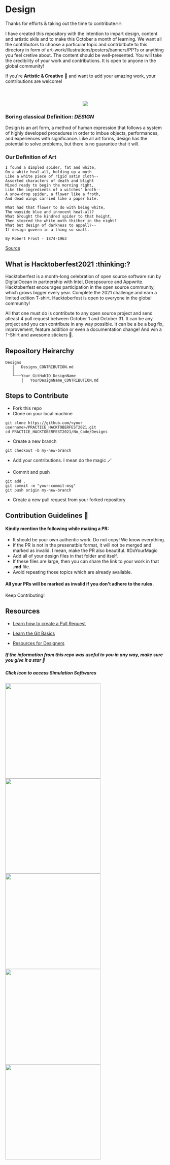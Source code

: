 <h1>Design</h1>

<p>Thanks for efforts & taking out the time to contribute🔥🔥</p>

<p>I have created this repository with the intention to impart design, content and artistic skils and to make this October a month of learning. We want all the contributors to choose a particular topic and contrbitbute to this directory in form of art-work/illustrations/posters/banners/PPTs or anything you feel cretive about. The content should be well-presented. You will take the credibility of your work and contributions. It is open to anyone in the global community! </p>

If you're **Artistic & Creative** 💮 and want to add your amazing work, your contributions are welcome! 

<br>
<h3 align="center">
<a href="https://hacktoberfest.digitalocean.com/"><img src="https://64.media.tumblr.com/7fea346d43dff365ad54f4a33441389f/1473908e7816c915-fe/s540x810/80ecb48ebe2db3aa0b3e2757ce10c71d5b3acbc9.png"></a>
  </h3>

### Boring classical Definition: _DESIGN_
Design is an art form, a method of human expression that follows a system of highly developed procedures in order to imbue objects, performances, and experiences with significance. Like all art forms, design has the potential to solve problems, but there is no guarantee that it will.

### Our Definition of Art

```
I found a dimpled spider, fat and white,
On a white heal-all, holding up a moth
Like a white piece of rigid satin cloth--
Assorted characters of death and blight
Mixed ready to begin the morning right,
Like the ingredients of a witches' broth--
A snow-drop spider, a flower like a froth,
And dead wings carried like a paper kite.

What had that flower to do with being white,
The wayside blue and innocent heal-all?
What brought the kindred spider to that height,
Then steered the white moth thither in the night?
What but design of darkness to appall?--
If design govern in a thing so small.

By Robert Frost - 1874-1963
```

[Source](https://poets.org/poem/design)

<h2>
 What is Hacktoberfest2021 :thinking:? 
</h2>
Hacktoberfest is a month-long celebration of open source software run by DigitalOcean in partnership with Intel, Deespsource and Appwrite. Hacktoberfest encourages participation in the open source community, which grows bigger every year. Complete the 2021 challenge and earn a limited edition T-shirt. Hacktoberfest is open to everyone in the global community!

All that one must do is contribute to any open source project and send atleast 4 pull request between October 1 and October 31. It can be any project and you can contribute in any way possible. It can be a be a bug fix, improvement, feature addition  or even a documentation change! And win a T-Shirt and awesome stickers :star_struck:.

## Repository Heirarchy

```
Designs
   │   Designs_CONTRIBUTION.md
   │
   └───Your_GitHubID_DesignName
       │   YourDesignName_CONTRIBUTION.md
```

## Steps to Contribute
- Fork this repo 
- Clone on your local machine 
```terminal
git clone https://github.com/<your username>/PRACTICE_HACKTOBERFEST2021.git
cd PRACTICE_HACKTOBERFEST2021/No_Code/Designs
```
- Create a new branch 
```terminal
git checkout -b my-new-branch
```
- Add your contributions. I mean do the magic :magic_wand:

- Commit and push
```terminal
git add .
git commit -m "your-commit-msg"
git push origin my-new-branch
```
- Create a new pull request from your forked repository


## Contribution Guidelines 📃

#### Kindly mention the following while making a PR:
* It should be your own authentic work. Do not copy! We know everything.
* If the PR is not in the presenatble format, it will not be merged and marked as invalid. I mean, make the PR also beautiful. #DoYourMagic
* Add all of your design files in that folder and itself.
* If these files are large, then you can share the link to your work in that **.md** file.
* Avoid repeating those topics which are already available.

#### All your PRs will be marked as invalid if you don't adhere to the rules.

Keep Contributing!

 ## Resources
- [Learn how to create a Pull Request](https://services.github.com/on-demand/intro-to-github/create-pull-request)

- [Learn the Git Basics](https://try.github.io)

- [Resources for Designers](https://www.shillingtoneducation.com/blog/50-free-resources-graphic-design-projects/)

##### If the information from this repo was useful to you in any way, make sure you give it a star 🌟

##### Click icon to access Simulation Softwares

<a href="https://www.canva.com/"><img src="https://marcas-logos.net/wp-content/uploads/2020/01/Canva-logo.jpg" align="left" height="300" width="auto" ></a>

<a href="https://www.figma.com/"><img src="https://cdn.dribbble.com/users/895367/screenshots/4239559/figma.gif" align="left" height="300" width="auto" ></a>

<a href="https://www.adobe.com/products/illustrator.html"><img src="https://cdn.dribbble.com/users/126448/screenshots/2269920/adb_autosave_dribbble.gif" align="left" height="300" width="auto" ></a><br>

<a href="https://www.photopea.com/"><img src="https://www.briskbard.com/blog/images/photopea_logo.png" align="left" height="300" width="auto" ></a>

<a href="https://www.adobe.com/in/products/photoshop.html?sdid=SGDJMMG3&mv=search&ef_id=2b0b605276db1692a48e0132291c2888:G:s&s_kwcid=AL!3085!10!79371116005313!79371355906353&msclkid=2b0b605276db1692a48e0132291c2888&utm_source=bing&utm_medium=cpc&utm_campaign=IN%7CCPRO%7CDI%7CCORE%7CPS_hv_BMM%7CBNG%7C%7C&utm_term=%2Badobe%20%2Bphotoshop&utm_content=in%3Cps%3Cpurch%3Cbr%3C%3C%3C_hv%3Cexact"><img src="https://petapixel.com/assets/uploads/2020/06/pslogo.gif" align="left" height="300" width="auto" ></a><br>
